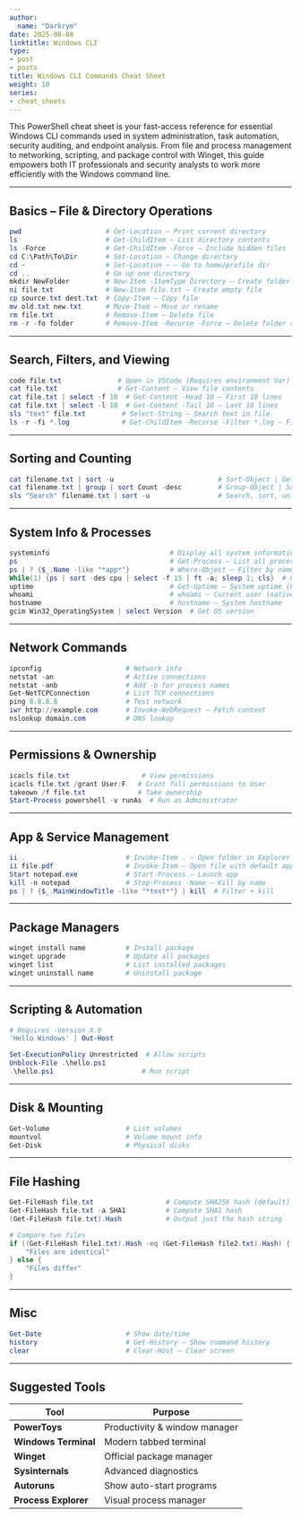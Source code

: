 ```yaml
---
author:
  name: "Darkrym"
date: 2025-06-08
linktitle: Windows CLI
type:
- post
- posts
title: Windows CLI Commands Cheat Sheet
weight: 10
series:
- cheat_sheets
---
```


This PowerShell cheat sheet is your fast-access reference for essential Windows CLI commands used in system administration, task automation, security auditing, and endpoint analysis. From file and process management to networking, scripting, and package control with Winget, this guide empowers both IT professionals and security analysts to work more efficiently with the Windows command line.

---

## Basics – File & Directory Operations

```powershell
pwd                     # Get-Location – Print current directory
ls                      # Get-ChildItem – List directory contents
ls -Force               # Get-ChildItem -Force – Include hidden files
cd C:\Path\To\Dir       # Set-Location – Change directory
cd ~                    # Set-Location ~ – Go to home/profile dir
cd ..                   # Go up one directory
mkdir NewFolder         # New-Item -ItemType Directory – Create folder
ni file.txt             # New-Item file.txt – Create empty file
cp source.txt dest.txt  # Copy-Item – Copy file
mv old.txt new.txt      # Move-Item – Move or rename
rm file.txt             # Remove-Item – Delete file
rm -r -fo folder        # Remove-Item -Recurse -Force – Delete folder recursively (dangerous)
```

---

## Search, Filters, and Viewing

```powershell
code file.txt              # Open in VSCode (Requires environment Var)
cat file.txt               # Get-Content – View file contents
cat file.txt | select -f 10  # Get-Content -Head 10 – First 10 lines
cat file.txt | select -l 10  # Get-Content -Tail 10 – Last 10 lines
sls "text" file.txt         # Select-String – Search text in file
ls -r -fi *.log             # Get-ChildItem -Recurse -Filter *.log – Find log files
```

---

## Sorting and Counting

```powershell
cat filename.txt | sort -u                          # Sort-Object | Get-Unique – Remove duplicates
cat filename.txt | group | sort Count -desc         # Group-Object | Sort-Object – Count + sort
sls "Search" filename.txt | sort -u                 # Search, sort, unique lines
```

---

## System Info & Processes

```powershell
systeminfo                              # Display all system information
ps                                      # Get-Process – List all processes
ps | ? {$_.Name -like "*app*"}          # Where-Object – Filter by name
While(1) {ps | sort -des cpu | select -f 15 | ft -a; sleep 1; cls}  # Real-time monitor
uptime                                  # Get-Uptime – System uptime (PowerShell 7+)
whoami                                  # whoami – Current user (native cmd)
hostname                                # hostname – System hostname
gcim Win32_OperatingSystem | select Version  # Get OS version
```

---

## Network Commands

```powershell
ipconfig                     # Network info
netstat -an                  # Active connections
netstat -anb                 # Add -b for process names
Get-NetTCPConnection         # List TCP connections
ping 8.8.8.8                 # Test network
iwr http://example.com       # Invoke-WebRequest – Fetch content
nslookup domain.com          # DNS lookup
```

---

## Permissions & Ownership

```powershell
icacls file.txt                  # View permissions
icacls file.txt /grant User:F   # Grant full permissions to User
takeown /f file.txt             # Take ownership
Start-Process powershell -v runAs  # Run as Administrator
```

---

## App & Service Management

```powershell
ii .                         # Invoke-Item . – Open folder in Explorer
ii file.pdf                  # Invoke-Item – Open file with default app
Start notepad.exe            # Start-Process – Launch app
kill -n notepad              # Stop-Process -Name – Kill by name
ps | ? {$_.MainWindowTitle -like "*text*"} | kill  # Filter + kill
```

---

## Package Managers

```powershell
winget install name          # Install package
winget upgrade               # Update all packages
winget list                  # List installed packages
winget uninstall name        # Uninstall package
```

---

## Scripting & Automation

```powershell
# Requires -Version X.0
'Hello Windows' | Out-Host

Set-ExecutionPolicy Unrestricted  # Allow scripts
Unblock-File .\hello.ps1 
.\hello.ps1                      # Run script
```

---

## Disk & Mounting

```powershell
Get-Volume                   # List volumes
mountvol                     # Volume mount info
Get-Disk                     # Physical disks
```

---

## File Hashing

```powershell
Get-FileHash file.txt                  # Compute SHA256 hash (default)
Get-FileHash file.txt -a SHA1          # Compute SHA1 hash
(Get-FileHash file.txt).Hash           # Output just the hash string

# Compare two files
if ((Get-FileHash file1.txt).Hash -eq (Get-FileHash file2.txt).Hash) {
    "Files are identical"
} else {
    "Files differ"
}
```

---

## Misc

```powershell
Get-Date                     # Show date/time
history                      # Get-History – Show command history
clear                        # Clear-Host – Clear screen
```

---

## Suggested Tools

| Tool             | Purpose                       |
|------------------|-------------------------------|
| **PowerToys**     | Productivity & window manager |
| **Windows Terminal** | Modern tabbed terminal       |
| **Winget**         | Official package manager      |
| **Sysinternals**   | Advanced diagnostics          |
| **Autoruns**       | Show auto-start programs      |
| **Process Explorer** | Visual process manager     |
